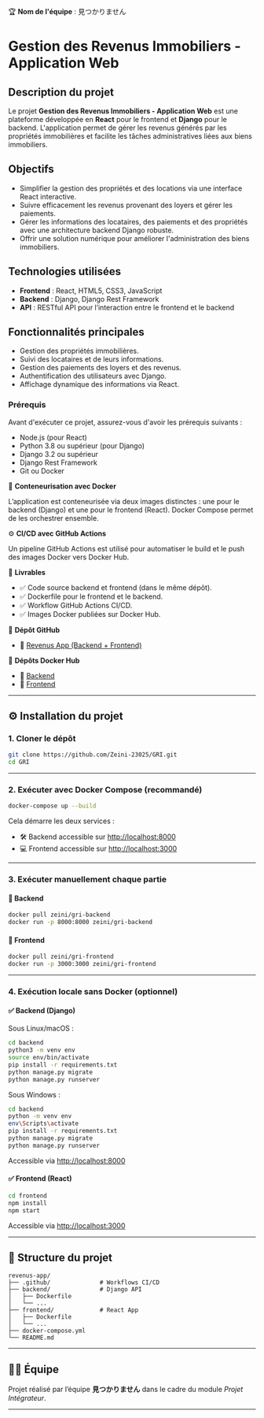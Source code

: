 🏆 **Nom de l'équipe** : 見つかりません

# Gestion des Revenus Immobiliers - Application Web

## Description du projet

Le projet **Gestion des Revenus Immobiliers - Application Web** est une plateforme développée en **React** pour le frontend et **Django** pour le backend. L'application permet de gérer les revenus générés par les propriétés immobilières et facilite les tâches administratives liées aux biens immobiliers.

## Objectifs

- Simplifier la gestion des propriétés et des locations via une interface React interactive.
- Suivre efficacement les revenus provenant des loyers et gérer les paiements.
- Gérer les informations des locataires, des paiements et des propriétés avec une architecture backend Django robuste.
- Offrir une solution numérique pour améliorer l'administration des biens immobiliers.

## Technologies utilisées

- **Frontend** : React, HTML5, CSS3, JavaScript
- **Backend** : Django, Django Rest Framework
- **API** : RESTful API pour l’interaction entre le frontend et le backend

## Fonctionnalités principales

- Gestion des propriétés immobilières.
- Suivi des locataires et de leurs informations.
- Gestion des paiements des loyers et des revenus.
- Authentification des utilisateurs avec Django.
- Affichage dynamique des informations via React.


### Prérequis

Avant d'exécuter ce projet, assurez-vous d'avoir les prérequis suivants :

- Node.js (pour React)
- Python 3.8 ou supérieur (pour Django)
- Django 3.2 ou supérieur
- Django Rest Framework
- Git ou Docker 



🐳 **Conteneurisation avec Docker**

L’application est conteneurisée via deux images distinctes : une pour le backend (Django) et une pour le frontend (React). Docker Compose permet de les orchestrer ensemble.

⚙️ **CI/CD avec GitHub Actions**

Un pipeline GitHub Actions est utilisé pour automatiser le build et le push des images Docker vers Docker Hub.

📂 **Livrables**

- ✅ Code source backend et frontend (dans le même dépôt).
- ✅ Dockerfile pour le frontend et le backend.
- ✅ Workflow GitHub Actions CI/CD.
- ✅ Images Docker publiées sur Docker Hub.

🔹 **Dépôt GitHub**

- 🔗 [Revenus App (Backend + Frontend)](https://github.com/Zeini-23025/GRI)

🐳 **Dépôts Docker Hub**

- 🐳 [Backend](https://hub.docker.com/repository/docker/zeini/gri-backend)
- 🐳 [Frontend](https://hub.docker.com/repository/docker/zeini/gri-frontend)


---

## ⚙️ Installation du projet

### 1. Cloner le dépôt

```bash
git clone https://github.com/Zeini-23025/GRI.git
cd GRI
```

---

### 2. Exécuter avec Docker Compose (recommandé)

```bash
docker-compose up --build
```

Cela démarre les deux services :

- 🛠 Backend accessible sur [http://localhost:8000](http://localhost:8000)
- 💻 Frontend accessible sur [http://localhost:3000](http://localhost:3000)

---

### 3. Exécuter manuellement chaque partie

#### 🐳 Backend

```bash
docker pull zeini/gri-backend
docker run -p 8000:8000 zeini/gri-backend
```

#### 🐳 Frontend

```bash
docker pull zeini/gri-frontend
docker run -p 3000:3000 zeini/gri-frontend
```

---

### 4. Exécution locale sans Docker (optionnel)

#### ✅ Backend (Django)

Sous Linux/macOS :

```bash
cd backend
python3 -m venv env
source env/bin/activate
pip install -r requirements.txt
python manage.py migrate
python manage.py runserver
```

Sous Windows :

```bash
cd backend
python -m venv env
env\Scripts\activate
pip install -r requirements.txt
python manage.py migrate
python manage.py runserver
```

Accessible via [http://localhost:8000](http://localhost:8000)

#### ✅ Frontend (React)

```bash
cd frontend
npm install
npm start
```

Accessible via [http://localhost:3000](http://localhost:3000)

---

## 📁 Structure du projet

```
revenus-app/
├── .github/              # Workflows CI/CD
├── backend/              # Django API
│   ├── Dockerfile
│   └── ...
├── frontend/             # React App
│   ├── Dockerfile
│   └── ...
├── docker-compose.yml
└── README.md
```

---

## 🧑‍💻 Équipe

Projet réalisé par l’équipe **見つかりません** dans le cadre du module *Projet Intégrateur*.

---


